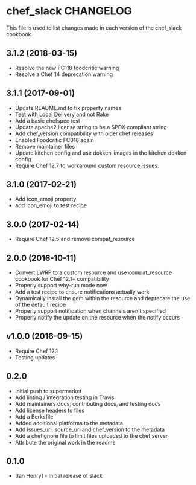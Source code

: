 # chef_slack CHANGELOG

This file is used to list changes made in each version of the chef_slack cookbook.

## 3.1.2 (2018-03-15)

- Resolve the new FC118 foodcritic warning
- Resolve a Chef 14 deprecation warning

## 3.1.1 (2017-09-01)

- Update README.md to fix property names
- Test with Local Delivery and not Rake
- Add a basic chefspec test
- Update apache2 license string to be a SPDX compliant string
- Add chef_version compatibility with older chef releases
- Enabled Foodcritic FC016 again
- Remove maintainer files
- Update kitchen config and use dokken-images in the kitchen dokken config
- Require Chef 12.7 to workaround custom resource issues

## 3.1.0 (2017-02-21)

- Add icon_emoji property
- add icon_emoji to test recipe

## 3.0.0 (2017-02-14)

- Require Chef 12.5 and remove compat_resource

## 2.0.0 (2016-10-11)
- Convert LWRP to a custom resource and use compat_resource cookbook for Chef 12.1+ compatibility
- Properly support why-run mode now
- Add a test recipe to ensure notifications actually work
- Dynamically install the gem within the resource and deprecate the use of the default recipe
- Properly support notification when channels aren't specified
- Properly notify the update on the resource when the notify occurs

## v1.0.0 (2016-09-15)
- Require Chef 12.1
- Testing updates

## 0.2.0

- Initial push to supermarket
- Add linting / integration testing in Travis
- Add maintainers docs, contributing docs, and testing docs
- Add license headers to files
- Add a Berksfile
- Added additional platforms to the metadata
- Add issues_url, source_url and chef_version to the metadata
- Add a chefignore file to limit files uploaded to the chef server
- Attribute the original work in the readme

## 0.1.0

- [Ian Henry] - Initial release of slack
